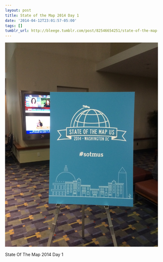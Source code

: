 ```yaml
---
layout: post
title: State of the Map 2014 Day 1
date: '2014-04-12T23:01:57-05:00'
tags: []
tumblr_url: http://bleege.tumblr.com/post/82546654251/state-of-the-map-2014-day-1
---
```


![](/tumblr_files/tumblr_n3yb79WfRX1rsjbmgo1_1280.jpg)

<!--excerpt.start-->
State Of The Map 2014 Day 1
<!--excerpt.end-->